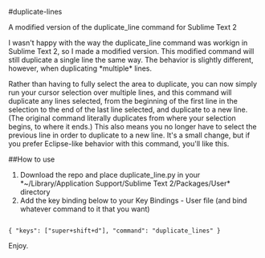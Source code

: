 #duplicate-lines

<p>A modified version of the duplicate_line command for Sublime Text 2<p>

<p>I wasn't happy with the way the duplicate_line command was workign in Sublime Text 2, so I made a modified version. This modified command will still duplicate a single line the same way. The behavior is slightly different, however, when duplicating *multiple* lines.</p>

<p>Rather than having to fully select the area to duplicate, you can now simply run your cursor selection over multiple lines, and this command will duplicate any lines selected, from the beginning of the first line in the selection to the end of the last line selected, and duplicate to a new line. (The original command literally duplicates from where your selection begins, to where it ends.) This also means you no longer have to select the previous line in order to duplicate to a new line. It's a small change, but if you prefer Eclipse-like behavior with this command, you'll like this.</p>

##How to use

<ol>
	<li>Download the repo and place duplicate_line.py in your *~/Library/Application Support/Sublime Text 2/Packages/User* directory</li>
	<li>Add the key binding below to your Key Bindings - User file (and bind whatever command to it that you want)</li>
</ol>

<pre><code>
{ "keys": ["super+shift+d"], "command": "duplicate_lines" }
</code></pre>

<p>Enjoy.</p>